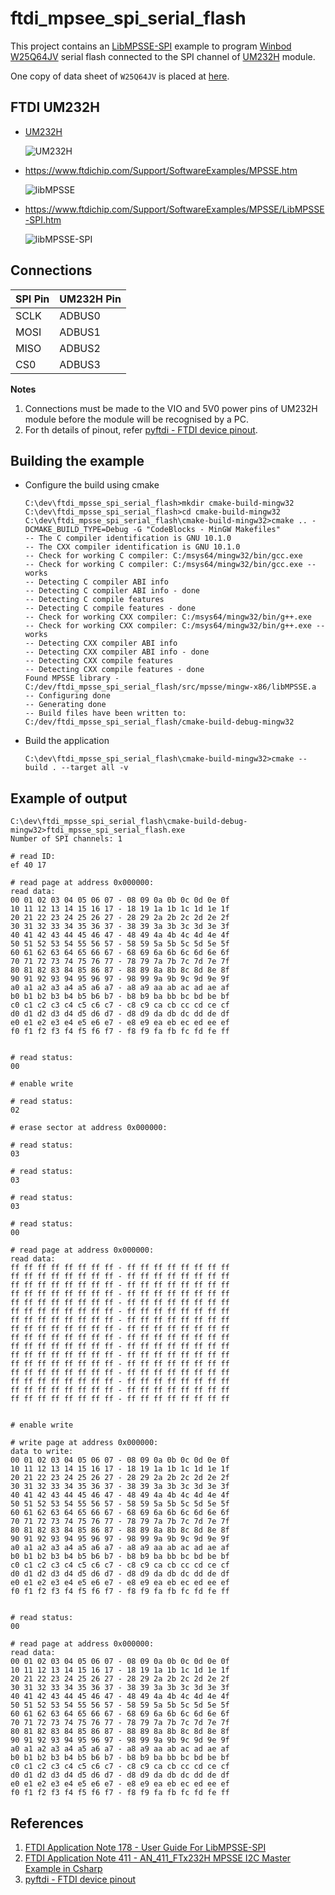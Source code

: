 # ftdi_mpsee_spi_serial_flash

This project contains an [LibMPSSE-SPI](https://www.ftdichip.com/Support/SoftwareExamples/MPSSE/LibMPSSE-SPI.htm) example to program [Winbod W25Q64JV](https://www.winbond.com/hq/product/code-storage-flash-memory/serial-nor-flash/index.html?__locale=en&partNo=W25Q64JV) serial flash connected to the SPI channel of [UM232H](https://www.ftdichip.com/Products/Modules/DevelopmentModules.htm#UM232H) module.

One copy of data sheet of `W25Q64JV` is placed at [here](docs/w25q64jv%20revj%2003272018%20plus.pdf).


## FTDI UM232H

* [UM232H](https://www.ftdichip.com/Products/Modules/DevelopmentModules.htm#UM232H)

  ![UM232H](docs/UM232H.png)

* https://www.ftdichip.com/Support/SoftwareExamples/MPSSE.htm

  ![libMPSSE](docs/libMPSSE.png)

* https://www.ftdichip.com/Support/SoftwareExamples/MPSSE/LibMPSSE-SPI.htm

  ![libMPSSE-SPI](docs/libMPSSE-spi.png)


## Connections

| SPI Pin | UM232H Pin |
|---------|------------|
| SCLK    | ADBUS0     |
| MOSI    | ADBUS1     |
| MISO    | ADBUS2     |
| CS0     | ADBUS3     |

**Notes**
1. Connections must be made to the VIO and 5V0 power pins of UM232H module before the module will be recognised by a PC.
2. For th details of pinout, refer [pyftdi - FTDI device pinout](https://eblot.github.io/pyftdi/pinout.html#ftdi-device-pinout).

## Building the example

* Configure the build using cmake

   ```text
   C:\dev\ftdi_mpsse_spi_serial_flash>mkdir cmake-build-mingw32
   C:\dev\ftdi_mpsse_spi_serial_flash>cd cmake-build-mingw32
   C:\dev\ftdi_mpsse_spi_serial_flash\cmake-build-mingw32>cmake .. -DCMAKE_BUILD_TYPE=Debug -G "CodeBlocks - MinGW Makefiles"
   -- The C compiler identification is GNU 10.1.0
   -- The CXX compiler identification is GNU 10.1.0
   -- Check for working C compiler: C:/msys64/mingw32/bin/gcc.exe
   -- Check for working C compiler: C:/msys64/mingw32/bin/gcc.exe -- works
   -- Detecting C compiler ABI info
   -- Detecting C compiler ABI info - done
   -- Detecting C compile features
   -- Detecting C compile features - done
   -- Check for working CXX compiler: C:/msys64/mingw32/bin/g++.exe
   -- Check for working CXX compiler: C:/msys64/mingw32/bin/g++.exe -- works
   -- Detecting CXX compiler ABI info
   -- Detecting CXX compiler ABI info - done
   -- Detecting CXX compile features
   -- Detecting CXX compile features - done
   Found MPSSE library - C:/dev/ftdi_mpsse_spi_serial_flash/src/mpsse/mingw-x86/libMPSSE.a
   -- Configuring done
   -- Generating done
   -- Build files have been written to: C:/dev/ftdi_mpsse_spi_serial_flash/cmake-build-debug-mingw32
   ```


* Build the application

  ```text
  C:\dev\ftdi_mpsse_spi_serial_flash\cmake-build-mingw32>cmake --build . --target all -v
  ```

## Example of output

```Text
C:\dev\ftdi_mpsse_spi_serial_flash\cmake-build-debug-mingw32>ftdi_mpsse_spi_serial_flash.exe
Number of SPI channels: 1

# read ID:
ef 40 17

# read page at address 0x000000:
read data:
00 01 02 03 04 05 06 07 - 08 09 0a 0b 0c 0d 0e 0f
10 11 12 13 14 15 16 17 - 18 19 1a 1b 1c 1d 1e 1f
20 21 22 23 24 25 26 27 - 28 29 2a 2b 2c 2d 2e 2f
30 31 32 33 34 35 36 37 - 38 39 3a 3b 3c 3d 3e 3f
40 41 42 43 44 45 46 47 - 48 49 4a 4b 4c 4d 4e 4f
50 51 52 53 54 55 56 57 - 58 59 5a 5b 5c 5d 5e 5f
60 61 62 63 64 65 66 67 - 68 69 6a 6b 6c 6d 6e 6f
70 71 72 73 74 75 76 77 - 78 79 7a 7b 7c 7d 7e 7f
80 81 82 83 84 85 86 87 - 88 89 8a 8b 8c 8d 8e 8f
90 91 92 93 94 95 96 97 - 98 99 9a 9b 9c 9d 9e 9f
a0 a1 a2 a3 a4 a5 a6 a7 - a8 a9 aa ab ac ad ae af
b0 b1 b2 b3 b4 b5 b6 b7 - b8 b9 ba bb bc bd be bf
c0 c1 c2 c3 c4 c5 c6 c7 - c8 c9 ca cb cc cd ce cf
d0 d1 d2 d3 d4 d5 d6 d7 - d8 d9 da db dc dd de df
e0 e1 e2 e3 e4 e5 e6 e7 - e8 e9 ea eb ec ed ee ef
f0 f1 f2 f3 f4 f5 f6 f7 - f8 f9 fa fb fc fd fe ff


# read status:
00

# enable write

# read status:
02

# erase sector at address 0x000000:

# read status:
03

# read status:
03

# read status:
03

# read status:
00

# read page at address 0x000000:
read data:
ff ff ff ff ff ff ff ff - ff ff ff ff ff ff ff ff
ff ff ff ff ff ff ff ff - ff ff ff ff ff ff ff ff
ff ff ff ff ff ff ff ff - ff ff ff ff ff ff ff ff
ff ff ff ff ff ff ff ff - ff ff ff ff ff ff ff ff
ff ff ff ff ff ff ff ff - ff ff ff ff ff ff ff ff
ff ff ff ff ff ff ff ff - ff ff ff ff ff ff ff ff
ff ff ff ff ff ff ff ff - ff ff ff ff ff ff ff ff
ff ff ff ff ff ff ff ff - ff ff ff ff ff ff ff ff
ff ff ff ff ff ff ff ff - ff ff ff ff ff ff ff ff
ff ff ff ff ff ff ff ff - ff ff ff ff ff ff ff ff
ff ff ff ff ff ff ff ff - ff ff ff ff ff ff ff ff
ff ff ff ff ff ff ff ff - ff ff ff ff ff ff ff ff
ff ff ff ff ff ff ff ff - ff ff ff ff ff ff ff ff
ff ff ff ff ff ff ff ff - ff ff ff ff ff ff ff ff
ff ff ff ff ff ff ff ff - ff ff ff ff ff ff ff ff
ff ff ff ff ff ff ff ff - ff ff ff ff ff ff ff ff


# enable write

# write page at address 0x000000:
data to write:
00 01 02 03 04 05 06 07 - 08 09 0a 0b 0c 0d 0e 0f
10 11 12 13 14 15 16 17 - 18 19 1a 1b 1c 1d 1e 1f
20 21 22 23 24 25 26 27 - 28 29 2a 2b 2c 2d 2e 2f
30 31 32 33 34 35 36 37 - 38 39 3a 3b 3c 3d 3e 3f
40 41 42 43 44 45 46 47 - 48 49 4a 4b 4c 4d 4e 4f
50 51 52 53 54 55 56 57 - 58 59 5a 5b 5c 5d 5e 5f
60 61 62 63 64 65 66 67 - 68 69 6a 6b 6c 6d 6e 6f
70 71 72 73 74 75 76 77 - 78 79 7a 7b 7c 7d 7e 7f
80 81 82 83 84 85 86 87 - 88 89 8a 8b 8c 8d 8e 8f
90 91 92 93 94 95 96 97 - 98 99 9a 9b 9c 9d 9e 9f
a0 a1 a2 a3 a4 a5 a6 a7 - a8 a9 aa ab ac ad ae af
b0 b1 b2 b3 b4 b5 b6 b7 - b8 b9 ba bb bc bd be bf
c0 c1 c2 c3 c4 c5 c6 c7 - c8 c9 ca cb cc cd ce cf
d0 d1 d2 d3 d4 d5 d6 d7 - d8 d9 da db dc dd de df
e0 e1 e2 e3 e4 e5 e6 e7 - e8 e9 ea eb ec ed ee ef
f0 f1 f2 f3 f4 f5 f6 f7 - f8 f9 fa fb fc fd fe ff


# read status:
00

# read page at address 0x000000:
read data:
00 01 02 03 04 05 06 07 - 08 09 0a 0b 0c 0d 0e 0f
10 11 12 13 14 15 16 17 - 18 19 1a 1b 1c 1d 1e 1f
20 21 22 23 24 25 26 27 - 28 29 2a 2b 2c 2d 2e 2f
30 31 32 33 34 35 36 37 - 38 39 3a 3b 3c 3d 3e 3f
40 41 42 43 44 45 46 47 - 48 49 4a 4b 4c 4d 4e 4f
50 51 52 53 54 55 56 57 - 58 59 5a 5b 5c 5d 5e 5f
60 61 62 63 64 65 66 67 - 68 69 6a 6b 6c 6d 6e 6f
70 71 72 73 74 75 76 77 - 78 79 7a 7b 7c 7d 7e 7f
80 81 82 83 84 85 86 87 - 88 89 8a 8b 8c 8d 8e 8f
90 91 92 93 94 95 96 97 - 98 99 9a 9b 9c 9d 9e 9f
a0 a1 a2 a3 a4 a5 a6 a7 - a8 a9 aa ab ac ad ae af
b0 b1 b2 b3 b4 b5 b6 b7 - b8 b9 ba bb bc bd be bf
c0 c1 c2 c3 c4 c5 c6 c7 - c8 c9 ca cb cc cd ce cf
d0 d1 d2 d3 d4 d5 d6 d7 - d8 d9 da db dc dd de df
e0 e1 e2 e3 e4 e5 e6 e7 - e8 e9 ea eb ec ed ee ef
f0 f1 f2 f3 f4 f5 f6 f7 - f8 f9 fa fb fc fd fe ff

```

## References
1. [FTDI Application Note 178 - User Guide For LibMPSSE-SPI](https://www.ftdichip.com/Support/Documents/AppNotes/AN_178_User%20Guide%20for%20LibMPSSE-SPI.pdf)
2. [FTDI Application Note 411 - AN_411_FTx232H MPSSE I2C Master Example in Csharp](https://www.ftdichip.com/Support/Documents/AppNotes/AN_411_FTx232H%20MPSSE%20I2C%20Master%20Example%20in%20Csharp.pdf)
3. [pyftdi - FTDI device pinout](https://eblot.github.io/pyftdi/pinout.html#ftdi-device-pinout)
